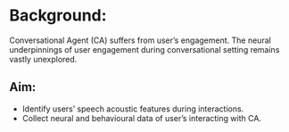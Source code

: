  # Background:
 
Conversational Agent (CA) suffers from user’s engagement. The neural underpinnings of user engagement during conversational setting remains vastly unexplored.

## Aim:
- Identify users’ speech acoustic features during interactions.
- Collect neural and behavioural data of user’s interacting with CA.


